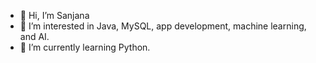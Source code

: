 - 👋 Hi, I’m Sanjana
- 👀 I’m interested in Java, MySQL, app development, machine learning, and AI.
- 🌱 I’m currently learning Python.


<!---
sanjana1512/sanjana1512 is a ✨ special ✨ repository because its `README.md` (this file) appears on your GitHub profile.
You can click the Preview link to take a look at your changes.
--->
